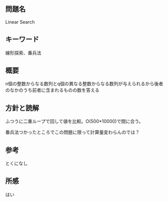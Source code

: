 ## 問題名
Linear Search
## キーワード
線形探索、番兵法

## 概要
n個の整数からなる数列とq個の異なる整数からなる数列が与えられるから後者のなかのうち前者に含まれるものの数を答える

## 方針と読解
ふつうに二重ループで回して値を比較。O(500*10000)で間に合う。

番兵法つかったところでこの問題に限って計算量変わらんのでは？

## 参考
とくになし

## 所感
はい